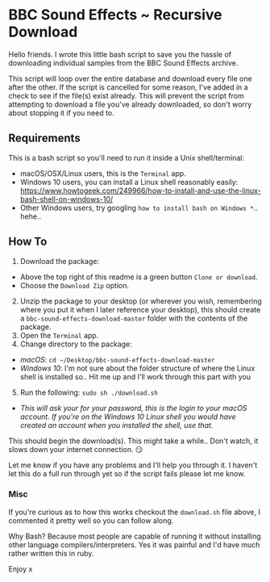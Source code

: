 # BBC Sound Effects ~ Recursive Download

Hello friends. I wrote this little bash script to save you the hassle of downloading individual samples from the BBC Sound Effects archive.

This script will loop over the entire database and download every file one after the other. If the script is cancelled for some reason, I've added in a check to see if the file(s) exist already. This will prevent the script from attempting to download a file you've already downloaded, so don't worry about stopping it if you need to.

## Requirements
This is a bash script so you'll need to run it inside a Unix shell/terminal:
- macOS/OSX/Linux users, this is the `Terminal` app.
- Windows 10 users, you can install a Linux shell reasonably easily: https://www.howtogeek.com/249966/how-to-install-and-use-the-linux-bash-shell-on-windows-10/
- Other Windows users, try googling `how to install bash on Windows *`.. hehe..

## How To
1. Download the package:
  - Above the top right of this readme is a green button `Clone or download`.
  - Choose the `Download Zip` option.
2. Unzip the package to your desktop (or wherever you wish, remembering where you put it when I later reference your desktop), this should create a `bbc-sound-effects-download-master` folder with the contents of the package.
3. Open the `Terminal` app.
4. Change directory to the package:
  - *macOS*: `cd ~/Desktop/bbc-sound-effects-download-master`
  - *Windows 10*: I'm not sure about the folder structure of where the Linux shell is installed so.. Hit me up and I'll work through this part with you
5. Run the following: `sudo sh ./download.sh`
  - *This will ask your for your password, this is the login to your macOS account. If you're on the Windows 10 Linux shell you would have created an account when you installed the shell, use that.*

This should begin the download(s). This might take a while.. Don't watch, it slows down your internet connection. 😏

Let me know if you have any problems and I'll help you through it. I haven't let this do a full run through yet so if the script fails please let me know.

### Misc
If you're curious as to how this works checkout the `download.sh` file above, I commented it pretty well so you can follow along.

Why Bash? Because most people are capable of running it without installing other language compilers/interpreters. Yes it was painful and I'd have much rather written this in ruby.

Enjoy x

